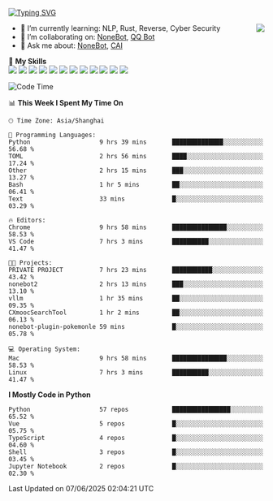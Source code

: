 [![Typing SVG](https://readme-typing-svg.herokuapp.com?size=25&duration=2500&color=8C43EA&vCenter=true&width=200&height=40&lines=Hi+there+%F0%9F%91%8B%F0%9F%8F%BB;I'm+yanyongyu)](https://git.io/typing-svg)

<a href="#">
  <img align="right" src="https://github-readme-stats.vercel.app/api?username=yanyongyu&count_private=true&show_icons=true&bg_color=15,f2f7fd,E0EAFC" />
</a>

- 🌱 I’m currently learning: NLP, Rust, Reverse, Cyber Security
- 👯 I’m collaborating on: [NoneBot](https://github.com/nonebot), [QQ Bot](https://github.com/Mrs4s/go-cqhttp)
- 💬 Ask me about: [NoneBot](https://github.com/nonebot), [CAI](https://github.com/cscs181/CAI)

🌟 **My Skills**  
![](https://img.shields.io/badge/-Python-3e74a2?style=flat-square&logo=Python&logoColor=fff)
![](https://img.shields.io/badge/-TypeScript-3178C6?style=flat-square&logo=TypeScript&logoColor=fff)
![](https://img.shields.io/badge/-Vue-4fc08d?style=flat-square&logo=Vue.js&logoColor=fff)
![](https://img.shields.io/badge/-React-2d98ce?style=flat-square&logo=React&logoColor=fff)
![](https://img.shields.io/badge/-FastAPI-009688?style=flat-square&logo=FastAPI&logoColor=fff)
![](https://img.shields.io/badge/-Linux-000000?style=flat-square&logo=Linux&logoColor=fff)
![](https://img.shields.io/badge/-Docker-2496ED?style=flat-square&logo=Docker&logoColor=fff)
![](https://img.shields.io/badge/-Kubernetes-326CE5?style=flat-square&logo=Kubernetes&logoColor=fff)
![](https://img.shields.io/badge/-GitHub%20Actions-2088FF?style=flat-square&logo=GitHubActions&logoColor=fff)
![](https://img.shields.io/badge/-PostgreSQL-4169E1?style=flat-square&logo=PostgreSQL&logoColor=fff)
![](https://img.shields.io/badge/-Redis-DC382D?style=flat-square&logo=Redis&logoColor=fff)
![](https://img.shields.io/badge/-MongoDB-47A248?style=flat-square&logo=MongoDB&logoColor=fff)

<!--START_SECTION:waka-->
![Code Time](http://img.shields.io/badge/Code%20Time-7%2C637%20hrs%2050%20mins-blue)

📊 **This Week I Spent My Time On** 

```text
🕑︎ Time Zone: Asia/Shanghai

💬 Programming Languages: 
Python                   9 hrs 39 mins       ██████████████░░░░░░░░░░░   56.68 % 
TOML                     2 hrs 56 mins       ████░░░░░░░░░░░░░░░░░░░░░   17.24 % 
Other                    2 hrs 15 mins       ███░░░░░░░░░░░░░░░░░░░░░░   13.27 % 
Bash                     1 hr 5 mins         ██░░░░░░░░░░░░░░░░░░░░░░░   06.41 % 
Text                     33 mins             █░░░░░░░░░░░░░░░░░░░░░░░░   03.29 % 

🔥 Editors: 
Chrome                   9 hrs 58 mins       ███████████████░░░░░░░░░░   58.53 % 
VS Code                  7 hrs 3 mins        ██████████░░░░░░░░░░░░░░░   41.47 % 

🐱‍💻 Projects: 
PRIVATE PROJECT          7 hrs 23 mins       ███████████░░░░░░░░░░░░░░   43.42 % 
nonebot2                 2 hrs 13 mins       ███░░░░░░░░░░░░░░░░░░░░░░   13.10 % 
vllm                     1 hr 35 mins        ██░░░░░░░░░░░░░░░░░░░░░░░   09.35 % 
CXmoocSearchTool         1 hr 2 mins         ██░░░░░░░░░░░░░░░░░░░░░░░   06.13 % 
nonebot-plugin-pokemonle 59 mins             █░░░░░░░░░░░░░░░░░░░░░░░░   05.78 % 

💻 Operating System: 
Mac                      9 hrs 58 mins       ███████████████░░░░░░░░░░   58.53 % 
Linux                    7 hrs 3 mins        ██████████░░░░░░░░░░░░░░░   41.47 % 
```

**I Mostly Code in Python** 

```text
Python                   57 repos            ████████████████░░░░░░░░░   65.52 % 
Vue                      5 repos             █░░░░░░░░░░░░░░░░░░░░░░░░   05.75 % 
TypeScript               4 repos             █░░░░░░░░░░░░░░░░░░░░░░░░   04.60 % 
Shell                    3 repos             █░░░░░░░░░░░░░░░░░░░░░░░░   03.45 % 
Jupyter Notebook         2 repos             █░░░░░░░░░░░░░░░░░░░░░░░░   02.30 % 
```




 Last Updated on 07/06/2025 02:04:21 UTC
<!--END_SECTION:waka-->
